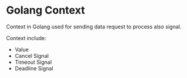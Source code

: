 # Golang Context

Context in Golang used for sending data request to process also signal.

Context include:
- Value
- Cancel Signal
- Timeout Signal
- Deadline Signal